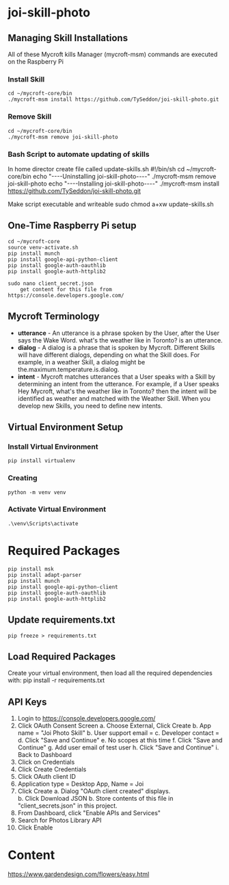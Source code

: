 # joi-skill-photo

## Managing Skill Installations
All of these Mycroft kills Manager (mycroft-msm) commands are executed on the Raspberry Pi

### Install Skill
    cd ~/mycroft-core/bin
    ./mycroft-msm install https://github.com/TySeddon/joi-skill-photo.git

### Remove Skill    
    cd ~/mycroft-core/bin
    ./mycroft-msm remove joi-skill-photo

### Bash Script to automate updating of skills
In home director create file called update-skills.sh
    #!/bin/sh
    cd ~/mycroft-core/bin
    echo "----Uninstalling joi-skill-photo----"
    ./mycroft-msm remove joi-skill-photo
    echo "----Installing joi-skill-photo----"
    ./mycroft-msm install https://github.com/TySeddon/joi-skill-photo.git

Make script executable and writeable
    sudo chmod a+xw update-skills.sh

## One-Time Raspberry Pi setup
    cd ~/mycroft-core        
    source venv-activate.sh  
    pip install munch
    pip install google-api-python-client
    pip install google-auth-oauthlib
    pip install google-auth-httplib2

    sudo nano client_secret.json
        get content for this file from https://console.developers.google.com/


## Mycroft Terminology

* **utterance** - An utterance is a phrase spoken by the User, after the User says the Wake Word. what's the weather like in Toronto? is an utterance.
* **dialog** - A dialog is a phrase that is spoken by Mycroft. Different Skills will have different dialogs, depending on what the Skill does. For example, in a weather Skill, a dialog might be the.maximum.temperature.is.dialog.
* **intent** - Mycroft matches utterances that a User speaks with a Skill by determining an intent from the utterance. For example, if a User speaks Hey Mycroft, what's the weather like in Toronto? then the intent will be identified as weather and matched with the Weather Skill. When you develop new Skills, you need to define new intents.

## Virtual Environment Setup

### Install Virtual Environment
    pip install virtualenv

### Creating 
    python -m venv venv

### Activate Virtual Environment
    .\venv\Scripts\activate

# Required Packages
    pip install msk
    pip install adapt-parser
    pip install munch
    pip install google-api-python-client
    pip install google-auth-oauthlib
    pip install google-auth-httplib2

## Update requirements.txt
    pip freeze > requirements.txt

## Load Required Packages
Create your virtual environment, then load all the required dependencies with:
    pip install -r requirements.txt

## API Keys
1. Login to https://console.developers.google.com/
2. Click OAuth Consent Screen
    a. Choose External, Click Create
    b. App name = "Joi Photo Skill"
    b. User support email = <any email you want>
    c. Developer contact = <any email you want>
    d. Click "Save and Continue"
    e. No scopes at this time
    f. Click "Save and Continue"
    g. Add user email of test user
    h. Click "Save and Continue"
    i. Back to Dashboard
3. Click on Credentials
4. Click Create Credentials
5. Click OAuth client ID
6. Application type = Desktop App, Name = Joi
7. Click Create
    a. Dialog "OAuth client created" displays.  
    b. Click Download JSON
    b. Store contents of this file in "client_secrets.json" in this project.
8. From Dashboard, click "Enable APIs and Services"
9. Search for Photos Library API
10. Click Enable



# Content
https://www.gardendesign.com/flowers/easy.html
